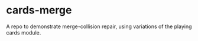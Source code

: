 # cards-merge
A repo to demonstrate merge-collision repair, using variations of the playing cards module.



